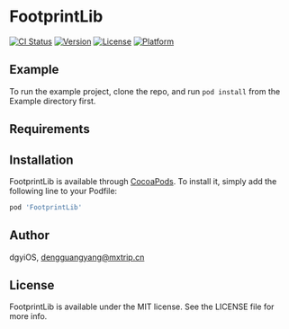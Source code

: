 # FootprintLib

[![CI Status](https://img.shields.io/travis/dgyiOS/FootprintLib.svg?style=flat)](https://travis-ci.org/dgyiOS/FootprintLib)
[![Version](https://img.shields.io/cocoapods/v/FootprintLib.svg?style=flat)](https://cocoapods.org/pods/FootprintLib)
[![License](https://img.shields.io/cocoapods/l/FootprintLib.svg?style=flat)](https://cocoapods.org/pods/FootprintLib)
[![Platform](https://img.shields.io/cocoapods/p/FootprintLib.svg?style=flat)](https://cocoapods.org/pods/FootprintLib)

## Example

To run the example project, clone the repo, and run `pod install` from the Example directory first.

## Requirements

## Installation

FootprintLib is available through [CocoaPods](https://cocoapods.org). To install
it, simply add the following line to your Podfile:

```ruby
pod 'FootprintLib'
```

## Author

dgyiOS, dengguangyang@mxtrip.cn

## License

FootprintLib is available under the MIT license. See the LICENSE file for more info.
